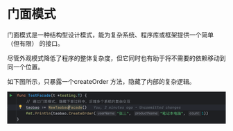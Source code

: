 # 门面模式
门面模式是一种结构型设计模式，能为复杂系统、程序库或框架提供一个简单 （但有限） 的接口。

尽管外观模式降低了程序的整体复杂度，但它同时也有助于将不需要的依赖移动到同一个位置。

如下图所示，只暴露一个createOrder 方法，隐藏了内部的复杂逻辑。

![](img.png)